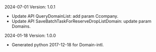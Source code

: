 2024-07-01 Version: 1.0.1
- Update API QueryDomainList: add param Ccompany.
- Update API SaveBatchTaskForReserveDropListDomain: update param Domains.


2024-01-18 Version: 1.0.0
- Generated python 2017-12-18 for Domain-intl.

